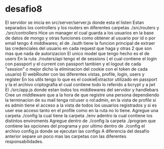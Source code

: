 # desafio8
El servidor se inicia en src/server/server.js donde esta el listen
Estan separados los controllers y los routers en diferentes carpetas ./src/routers y ./src/controllers
Hice un manager el cual guarda a los usuarios en la base de datos de mongo y otras funciones como obtener al usuario por id o por email
tengo 4 middlwares; el de ./auth tiene la funcion principal de extraer las credenciales del usuario en cada request que haga y otras 2 que son mas que nada de autorizacion
El unico model que tengo hecho es el de users
En la ruta ./routers/api tengo el de sessions ( el cual contiene el login con passport y el current con passport tambien y el logout de cada "session" o mejor dicho la eliminacion del cookie con el token de cada usuario)
El webRouter  con las diferentes vistas, profile, login, users y register
En los utils tengo lo que es el cookieExtractor utilizado en passport y la el archivo criptografia el cual contiene todo lo referido a bcrypt y a jwt
El ./src/app.js donde estan todos los middlewares del servidor y handlebars
Cree un middleware que a la hora de que registre una persona dependiendo la terminacion de su mail tenga rol:user o rol:admin, en la vista de profile si es admin tiene el acceso a la vista de todos los usuarios registrados y si es user ese acceso tanto en el profile como en la ruta no lo tiene.
Agregue una carpeta ./config la cual tiene la carpeta ./env adentro la cual contiene los distintos enviroments
Agregue dentro de ./config la carpeta ./program que contiene las opciones del programa y por ultimo dentro de ./config el archivo config.js donde se ejecutan las configs
A diferencia del desafio anterior separe un poco mas las carpetas con las diferentes responsabilidades.
